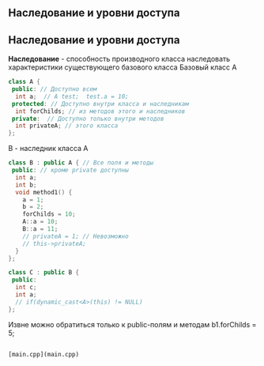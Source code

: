 ﻿Наследование и уровни доступа
-----------------------------


Наследование и уровни доступа
-----------------------------
**Наследование** - способность производного класса
наследовать характеристики существующего базового класса
Базовый класс A
``` cpp
class A {
 public: // Доступно всем
  int a;  // A test;  test.a = 10;
 protected: // Доступно внутри класса и наследникам
  int forChilds; // из методов этого и наследников
 private:  // Доступно только внутри методов
  int privateA; // этого класса
};
```

B - наследник класса A
``` cpp
class B : public A { // Все поля и методы
 public: // кроме private доступны
  int a;
  int b;
  void method1() {
    a = 1;
    b = 2;
    forChilds = 10;
    A::a = 10;
    B::a = 11;
    // privateA = 1; // Невозможно
    // this->privateA;
  }
};

class C : public B {
 public:
  int c;
  int a;
  // if(dynamic_cast<A>(this) != NULL)
};
```

Извне можно обратиться только
к public-полям и методам
b1.forChilds = 5;
```

[main.cpp](main.cpp)

